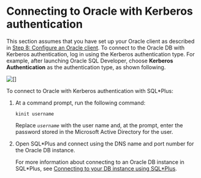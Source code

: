 # Connecting to Oracle with Kerberos authentication<a name="oracle-kerberos-connecting"></a>

This section assumes that you have set up your Oracle client as described in [Step 8: Configure an Oracle client](oracle-kerberos-setting-up.md#oracle-kerberos.setting-up.configure-oracle-client)\. To connect to the Oracle DB with Kerberos authentication, log in using the Kerberos authentication type\. For example, after launching Oracle SQL Developer, choose **Kerberos Authentication** as the authentication type, as shown following\. 

![\[\]](http://docs.aws.amazon.com/AmazonRDS/latest/UserGuide/images/ora-kerberos-auth.png)

To connect to Oracle with Kerberos authentication with SQL\*Plus:

1. At a command prompt, run the following command:

   ```
   kinit username
   ```

   Replace *`username`* with the user name and, at the prompt, enter the password stored in the Microsoft Active Directory for the user\.

1. Open SQL\*Plus and connect using the DNS name and port number for the Oracle DB instance\.

   For more information about connecting to an Oracle DB instance in SQL\*Plus, see [Connecting to your DB instance using SQL\*Plus](USER_ConnectToOracleInstance.SQLPlus.md)\.